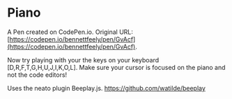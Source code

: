 # Piano

A Pen created on CodePen.io. Original URL: [https://codepen.io/bennettfeely/pen/GvAcf](https://codepen.io/bennettfeely/pen/GvAcf).

Now try playing with your the keys on your keyboard [D,R,F,T,G,H,U,J,I,K,O,L]. Make sure your cursor is focused on the piano and not the code editors!

Uses the neato plugin Beeplay.js.
https://github.com/watilde/beeplay
